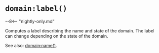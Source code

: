 # `domain:label()`

--8<-- "nightly-only.md"

Computes a label describing the name and state of the domain.
The label can change depending on the state of the domain.

See also: [domain:name()](name.md).

